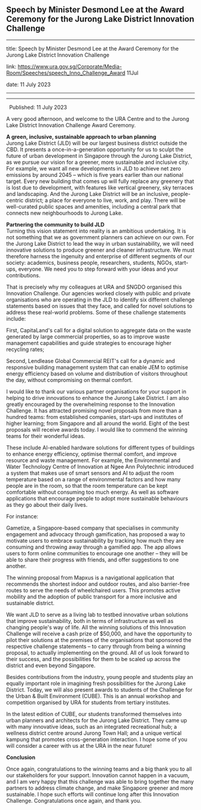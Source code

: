 ## Speech by Minister Desmond Lee at the Award Ceremony for the Jurong Lake District Innovation Challenge
---
title: Speech by Minister Desmond Lee at the Award Ceremony for the Jurong Lake District Innovation Challenge

link: https://www.ura.gov.sg/Corporate/Media-Room/Speeches/speech_Inno_Challenge_Award 11Jul

date: 11 July 2023

---

------------------------------------------------------------------------------------------------------

  Published: 11 July 2023

A very good afternoon, and welcome to the URA Centre and to the Jurong Lake District Innovation Challenge Award Ceremony.  
  
**A green, inclusive, sustainable approach to urban planning**  
Jurong Lake District (JLD) will be our largest business district outside the CBD. It presents a once-in-a-generation opportunity for us to sculpt the future of urban development in Singapore through the Jurong Lake District, as we pursue our vision for a greener, more sustainable and inclusive city. For example, we want all new developments in JLD to achieve net zero emissions by around 2045 – which is five years earlier than our national target. Every new building that comes up will fully replace any greenery that is lost due to development, with features like vertical greenery, sky terraces and landscaping. And the Jurong Lake District will be an inclusive, people-centric district; a place for everyone to live, work, and play. There will be well-curated public spaces and amenities, including a central park that connects new neighbourhoods to Jurong Lake.   
  
**Partnering the community to build JLD**  
Turning this vision statement into reality is an ambitious undertaking. It is not something that we as government planners can achieve on our own. For the Jurong Lake District to lead the way in urban sustainability, we will need innovative solutions to produce greener and cleaner infrastructure. We must therefore harness the ingenuity and enterprise of different segments of our society: academics, business people, researchers, students, NGOs, start-ups, everyone. We need you to step forward with your ideas and your contributions.  
  
That is precisely why my colleagues at URA and SNGDO organised this Innovation Challenge. Our agencies worked closely with public and private organisations who are operating in the JLD to identify six different challenge statements based on issues that they face, and called for novel solutions to address these real-world problems. Some of these challenge statements include:  
  
First, CapitaLand's call for a digital solution to aggregate data on the waste generated by large commercial properties, so as to improve waste management capabilities and guide strategies to encourage higher recycling rates;  
  
Second, Lendlease Global Commercial REIT's call for a dynamic and responsive building management system that can enable JEM to optimise energy efficiency based on volume and distribution of visitors throughout the day, without compromising on thermal comfort.  
  
I would like to thank our various partner organisations for your support in helping to drive innovations to enhance the Jurong Lake District. I am also greatly encouraged by the overwhelming response to the Innovation Challenge. It has attracted promising novel proposals from more than a hundred teams: from established companies, start-ups and institutes of higher learning; from Singapore and all around the world. Eight of the best proposals will receive awards today. I would like to commend the winning teams for their wonderful ideas.   
  
These include AI-enabled hardware solutions for different types of buildings to enhance energy efficiency, optimise thermal comfort, and improve resource and waste management. For example, the Environmental and Water Technology Centre of Innovation at Ngee Ann Polytechnic introduced a system that makes use of smart sensors and AI to adjust the room temperature based on a range of environmental factors and how many people are in the room, so that the room temperature can be kept comfortable without consuming too much energy. As well as software applications that encourage people to adopt more sustainable behaviours as they go about their daily lives.   
  
For instance:  
  
Gametize, a Singapore-based company that specialises in community engagement and advocacy through gamification, has proposed a way to motivate users to embrace sustainability by tracking how much they are consuming and throwing away through a gamified app. The app allows users to form online communities to encourage one another – they will be able to share their progress with friends, and offer suggestions to one another.   
  
The winning proposal from Mapxus is a navigational application that recommends the shortest indoor and outdoor routes, and also barrier-free routes to serve the needs of wheelchaired users. This promotes active mobility and the adoption of public transport for a more inclusive and sustainable district.   
  
We want JLD to serve as a living lab to testbed innovative urban solutions that improve sustainability, both in terms of infrastructure as well as changing people's way of life. All the winning solutions of this Innovation Challenge will receive a cash prize of $50,000, and have the opportunity to pilot their solutions at the premises of the organisations that sponsored the respective challenge statements – to carry through from being a winning proposal, to actually implementing on the ground. All of us look forward to their success, and the possibilities for them to be scaled up across the district and even beyond Singapore.   
  
Besides contributions from the industry, young people and students play an equally important role in imagining fresh possibilities for the Jurong Lake District. Today, we will also present awards to students of the Challenge for the Urban & Built Environment (CUBE). This is an annual workshop and competition organised by URA for students from tertiary institutes.   
  
In the latest edition of CUBE, our students transformed themselves into urban planners and architects for the Jurong Lake District. They came up with many innovative ideas, such as an integrated recreational hub; a wellness district centre around Jurong Town Hall; and a unique vertical kampung that promotes cross-generation interaction. I hope some of you will consider a career with us at the URA in the near future!  
  
**Conclusion**  
  
Once again, congratulations to the winning teams and a big thank you to all our stakeholders for your support. Innovation cannot happen in a vacuum, and I am very happy that this challenge was able to bring together the many partners to address climate change, and make Singapore greener and more sustainable. I hope such efforts will continue long after this Innovation Challenge. Congratulations once again, and thank you.